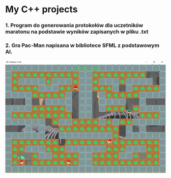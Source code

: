 # My C++ projects 
### 1. Program do generowania protokołów dla uczetników maratonu na podstawie wyników zapisanych w pliku .txt
### 2. Gra Pac-Man napisana w bibliotece SFML z podstawowym AI.
![Text](PacMan/pacman.png)
